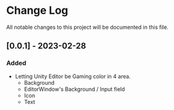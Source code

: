 # Change Log
All notable changes to this project will be documented in this file.

## [0.0.1] - 2023-02-28
### Added
- Letting Unity Editor be Gaming color in 4 area.
  - Background
  - EditorWindow's Background / Input field
  - Icon 
  - Text